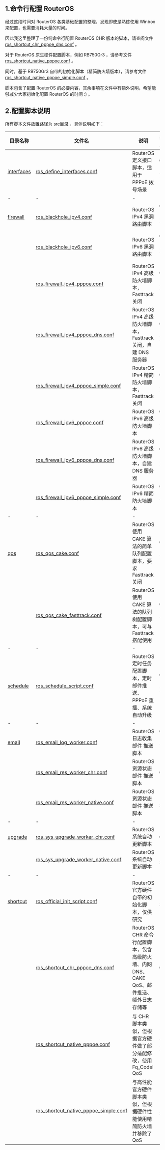 ## 1.命令行配置 RouterOS

经过这段时间对 RouterOS 各类基础配置的整理，发现即使是熟练使用 Winbox 来配置，也需要消耗大量的时间。  

因此我这里整理了一份纯命令行配置 RouterOS CHR 版本的脚本，请查阅文件 [ros_shortcut_chr_pppoe_dns.conf](./src/shortcut/ros_shortcut_chr_pppoe_dns.conf) 。  

对于 RouterOS 原生硬件配置脚本，例如 RB750Gr3 ，请参考文件 [ros_shortcut_native_pppoe.conf](./src/shortcut/ros_shortcut_native_pppoe.conf) 。  

同时，基于 RB750Gr3 自带的初始化脚本（精简防火墙版本），请参考文件 [ros_shortcut_native_pppoe_simple.conf](./src/shortcut/ros_shortcut_native_pppoe_simple.conf) 。  

脚本包含了配置 RouterOS 的必要内容，其余事项在文件中有额外说明，希望能够减少大家初始化配置 RouterOS 的时间 :) 。  

## 2.配置脚本说明

所有脚本文件放置路径为 [src目录](./src) ，具体说明如下：  

|目录名称|文件名|说明|适用对象|
|--|--|--|:--:|
|[interfaces](./src/interfaces)|[ros_define_interfaces.conf](./src/interfaces/ros_define_interfaces.conf)|RouterOS 定义接口脚本，适用于 PPPoE 拨号场景|CHR / 官方硬件|
|-|-|-|-|
|[firewall](./src/firewall)|[ros_blackhole_ipv4.conf](./src/firewall/ros_blackhole_ipv4.conf)|RouterOS IPv4 黑洞路由脚本|CHR / 官方硬件|
||[ros_blackhole_ipv6.conf](./src/firewall/ros_blackhole_ipv6.conf)|RouterOS IPv6 黑洞路由脚本|CHR / 官方硬件|
||[ros_firewall_ipv4_pppoe.conf](./src/firewall/ros_firewall_ipv4_pppoe.conf)|RouterOS IPv4 高级防火墙脚本，Fasttrack 关闭|CHR / 官方硬件|
||[ros_firewall_ipv4_pppoe_dns.conf](./src/firewall/ros_firewall_ipv4_pppoe_dns.conf)|RouterOS IPv4 高级防火墙脚本，Fasttrack 关闭，自建 DNS 服务器|CHR / 官方硬件|
||[ros_firewall_ipv4_pppoe_simple.conf](./src/firewall/ros_firewall_ipv4_pppoe_simple.conf)|RouterOS IPv4 精简防火墙脚本，Fasttrack 关闭|CHR / 官方硬件|
||[ros_firewall_ipv6_pppoe.conf](./src/firewall/ros_firewall_ipv6_pppoe.conf)|RouterOS IPv6 高级防火墙脚本|CHR / 官方硬件|
||[ros_firewall_ipv6_pppoe_dns.conf](./src/firewall/ros_firewall_ipv6_pppoe_dns.conf)|RouterOS IPv6 高级防火墙脚本，自建 DNS 服务器|CHR / 官方硬件|
||[ros_firewall_ipv6_pppoe_simple.conf](./src/firewall/ros_firewall_ipv6_pppoe_simple.conf)|RouterOS IPv6 精简防火墙脚本|CHR / 官方硬件|
|-|-|-|-|
|[qos](./src/qos)|[ros_qos_cake.conf](./src/qos/ros_qos_cake.conf)|RouterOS 使用 CAKE 算法的简单队列配置脚本，要求 Fasttrack 关闭|CHR / 官方硬件|
||[ros_qos_cake_fasttrack.conf](./src/qos/ros_qos_cake_fasttrack.conf)|RouterOS 使用 CAKE 算法的队列树配置脚本，可与 Fasttrack 搭配使用|CHR / 官方硬件|
|-|-|-|-|
|[schedule](./src/schedule)|[ros_schedule_script.conf](./src/schedule/ros_schedule_script.conf)|RouterOS 定时任务配置脚本，定时邮件推送、PPPoE 重播、系统自动升级|CHR / 官方硬件|
|-|-|-|-|
|[email](./src/email)|[ros_email_log_worker.conf](./src/email/ros_email_log_worker.conf)|RouterOS 日志收集邮件 推送脚本|CHR / 官方硬件|
||[ros_email_res_worker_chr.conf](./src/email/ros_email_res_worker_chr.conf)|RouterOS 资源状态邮件 推送脚本|CHR|
||[ros_email_res_worker_native.conf](./src/email/ros_email_res_worker_native.conf)|RouterOS 资源状态邮件 推送脚本|官方硬件|
|-|-|-|-|
|[upgrade](./src/upgrade)|[ros_sys_upgrade_worker_chr.conf](./src/upgrade/ros_sys_upgrade_worker_chr.conf)|RouterOS 系统自动更新脚本|CHR|
||[ros_sys_upgrade_worker_native.conf](./src/upgrade/ros_sys_upgrade_worker_native.conf)|RouterOS 系统自动更新脚本|官方硬件|
|-|-|-|-|
|[shortcut](./src/shortcut)|[ros_official_init_script.conf](./src/shortcut/ros_official_init_script.conf)|RouterOS 官方硬件自带的初始化脚本，仅供研究|官方硬件|
||[ros_shortcut_chr_pppoe_dns.conf](./src/shortcut/ros_shortcut_chr_pppoe_dns.conf)|RouterOS CHR 命令行配置脚本，包含高级防火墙、内网 DNS、CAKE QoS、邮件推送、额外日志存储等|CHR|
||[ros_shortcut_native_pppoe.conf](./src/shortcut/ros_shortcut_native_pppoe.conf)|与 CHR 脚本类似，但根据官方硬件做了部分适配修改，使用 Fq_Codel QoS|高性能官方硬件|
||[ros_shortcut_native_pppoe_simple.conf](./src/shortcut/ros_shortcut_native_pppoe_simple.conf)|与高性能官方硬件脚本类似，但根据硬件性能使用精简防火墙并移除了QoS|官方硬件|
